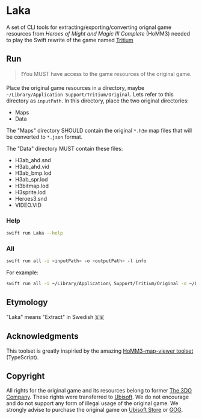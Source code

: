 #  Laka

A set of CLI tools for extracting/exporting/converting orignal game resources from *Heroes of Might and Magic III Complete* (HoMM3) needed to play the Swift rewrite of the game named [Tritium](https://github.com/Sajjon/Tritium)

## Run

> ❗️You MUST have access to the game resources of the original game.

Place the original game resources in a directory, maybe `~/Library/Application Support/Tritium/Original`. Lets refer to this directory as `inputPath`. In this directory, place the two original directories:
* Maps
* Data

The "Maps" directory SHOULD contain the original `*.h3m` map files that will be converted to `*.json` format.

The "Data" directory MUST contain these files:
* H3ab_ahd.snd  
* H3ab_ahd.vid  
* H3ab_bmp.lod  
* H3ab_spr.lod  
* H3bitmap.lod  
* H3sprite.lod  
* Heroes3.snd  
* VIDEO.VID  

### Help
```sh
swift run Laka --help
```

### All
```sh
swift run all -i <inputPath> -o <outputPath> -l info
```

For example:
```sh
swift run all -i ~/Library/Application\ Support/Tritium/Original -o ~/Library/Application\ Support/Tritium/Extracted
```

## Etymology
"Laka" means "Extract" in Swedish 🇸🇪

## Acknowledgments
This toolset is greatly inspiried by the amazing [HoMM3-map-viewer toolset](https://github.com/srg-kostyrko/hoom3-map-viewer/tree/master/scripts) (TypeScript).

## Copyright
All rights for the original game and its resources belong to former [The 3DO Company](https://en.wikipedia.org/wiki/The_3DO_Company). These rights were transferred to [Ubisoft](https://www.ubisoft.com/). We do not encourage and do not support any form of illegal usage of the original game. We strongly advise to purchase the original game on [Ubisoft Store](https://store.ubi.com/eu/game?pid=575ffd9ba3be1633568b4d8c) or [GOG](https://www.gog.com/game/heroes_of_might_and_magic_3_complete_edition).
